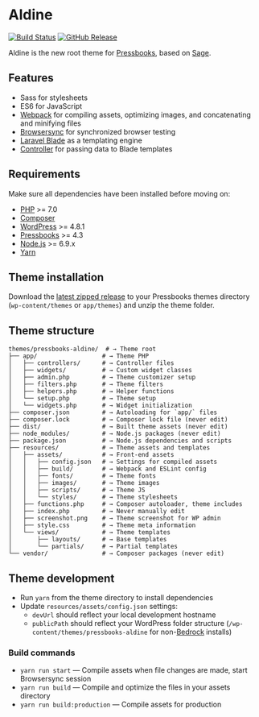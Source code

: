 # Aldine

[![Build Status](https://travis-ci.org/pressbooks/pressbooks-aldine.svg?branch=dev)](https://travis-ci.org/pressbooks/pressbooks-aldine) [![GitHub Release](https://img.shields.io/github/release/pressbooks/pressbooks-aldine/all.svg)](https://github.com/pressbooks/pressbooks-aldine/releases/latest)

Aldine is the new root theme for [Pressbooks](https://github.com/pressbooks/pressbooks), based on [Sage](https://roots.io/sage/).

## Features

* Sass for stylesheets
* ES6 for JavaScript
* [Webpack](https://webpack.github.io/) for compiling assets, optimizing images, and concatenating and minifying files
* [Browsersync](http://www.browsersync.io/) for synchronized browser testing
* [Laravel Blade](https://laravel.com/docs/5.4/blade) as a templating engine
* [Controller](https://github.com/soberwp/controller) for passing data to Blade templates

## Requirements

Make sure all dependencies have been installed before moving on:

* [PHP](http://php.net/manual/en/install.php) >= 7.0
* [Composer](https://getcomposer.org/download/)
* [WordPress](https://wordpress.org/) >= 4.8.1
* [Pressbooks](https://github.com/pressbooks/pressbooks) >= 4.3
* [Node.js](http://nodejs.org/) >= 6.9.x
* [Yarn](https://yarnpkg.com/en/docs/install)

## Theme installation

Download the [latest zipped release](https://github.com/pressbooks/pressbooks-aldine/releases/latest) to your Pressbooks themes directory (`wp-content/themes` or `app/themes`) and unzip the theme folder.

## Theme structure

```shell
themes/pressbooks-aldine/  # → Theme root
├── app/                  # → Theme PHP
│   ├── controllers/      # → Controller files
│   ├── widgets/          # → Custom widget classes
│   ├── admin.php         # → Theme customizer setup
│   ├── filters.php       # → Theme filters
│   ├── helpers.php       # → Helper functions
│   └── setup.php         # → Theme setup
│   └── widgets.php       # → Widget initialization
├── composer.json         # → Autoloading for `app/` files
├── composer.lock         # → Composer lock file (never edit)
├── dist/                 # → Built theme assets (never edit)
├── node_modules/         # → Node.js packages (never edit)
├── package.json          # → Node.js dependencies and scripts
├── resources/            # → Theme assets and templates
│   ├── assets/           # → Front-end assets
│   │   ├── config.json   # → Settings for compiled assets
│   │   ├── build/        # → Webpack and ESLint config
│   │   ├── fonts/        # → Theme fonts
│   │   ├── images/       # → Theme images
│   │   ├── scripts/      # → Theme JS
│   │   └── styles/       # → Theme stylesheets
│   ├── functions.php     # → Composer autoloader, theme includes
│   ├── index.php         # → Never manually edit
│   ├── screenshot.png    # → Theme screenshot for WP admin
│   ├── style.css         # → Theme meta information
│   └── views/            # → Theme templates
│       ├── layouts/      # → Base templates
│       └── partials/     # → Partial templates
└── vendor/               # → Composer packages (never edit)
```

## Theme development

* Run `yarn` from the theme directory to install dependencies
* Update `resources/assets/config.json` settings:
  * `devUrl` should reflect your local development hostname
  * `publicPath` should reflect your WordPress folder structure (`/wp-content/themes/pressbooks-aldine` for non-[Bedrock](https://roots.io/bedrock/) installs)

### Build commands

* `yarn run start` — Compile assets when file changes are made, start Browsersync session
* `yarn run build` — Compile and optimize the files in your assets directory
* `yarn run build:production` — Compile assets for production
